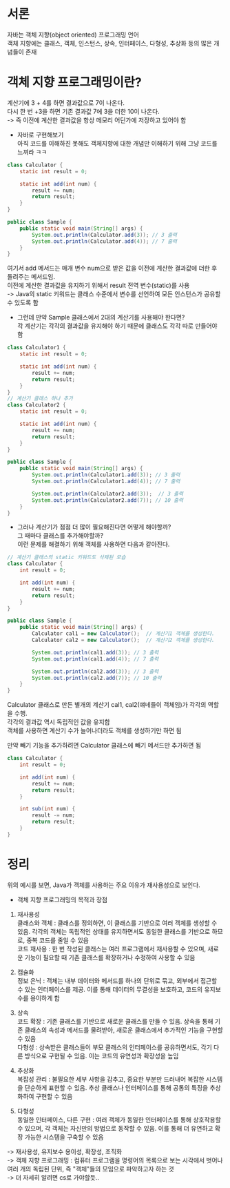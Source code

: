 # 서론
자바는 객체 지향(object oriented) 프로그래밍 언어   
객체 지향에는 클래스, 객체, 인스턴스, 상속, 인터페이스, 다형성, 추상화 등의 많은 개념들이 존재

# 객체 지향 프로그래밍이란?
계산기에 3 + 4를 하면 결과값으로 7이 나온다.   
다시 한 번 +3을 하면 기존 결과값 7에 3을 더한 10이 나온다.   
-> 즉 이전에 계산한 결과값을 항상 메모리 어딘가에 저장하고 있어야 함   
   
- 자바로 구현해보기   
아직 코드를 이해하진 못해도 객체지향에 대한 개념만 이해하기 위해 그냥 코드를 느껴라 ㅋㅋ   
```Java
class Calculator {
    static int result = 0;

    static int add(int num) {
        result += num;
        return result;
    }
}

public class Sample {
    public static void main(String[] args) {
        System.out.println(Calculator.add(3)); // 3 출력
        System.out.println(Calculator.add(4)); // 7 출력
    }
}

```
여기서 add 메서드는 매개 변수 num으로 받은 값을 이전에 계산한 결과값에 더한 후 돌려주는 메서드임.   
이전에 계산한 결과값을 유지하기 위해서 result 전역 변수(static)를 사용   
-> Java의 static 키워드는 클래스 수준에서 변수를 선언하여 모든 인스턴스가 공유할 수 있도록 함   
   
- 그런데 만약 Sample 클래스에서 2대의 계산기를 사용해야 한다면?   
각 계산기는 각각의 결과값을 유지해야 하기 때문에 클래스도 각각 따로 만들어야 함
```Java
class Calculator1 {
    static int result = 0;

    static int add(int num) {
        result += num;
        return result;
    }
}
// 계산기 클래스 하나 추가
class Calculator2 {
    static int result = 0;

    static int add(int num) {
        result += num;
        return result;
    }
}

public class Sample {
    public static void main(String[] args) {
        System.out.println(Calculator1.add(3)); // 3 출력
        System.out.println(Calculator1.add(4)); // 7 출력

        System.out.println(Calculator2.add(3));  // 3 출력
        System.out.println(Calculator2.add(7)); // 10 출력
    }
}
```
- 그러나 계산기가 점점 더 많이 필요해진다면 어떻게 해야할까?   
그 때마다 클래스를 추가해야할까?   
이런 문제를 해결하기 위해 객체를 사용하면 다음과 같아진다.
```Java
// 계산기 클래스의 static 키워드도 삭제된 모습
class Calculator {
    int result = 0;

    int add(int num) {
        result += num;
        return result;
    }
}

public class Sample {
    public static void main(String[] args) {
        Calculator cal1 = new Calculator();  // 계산기1 객체를 생성한다.
        Calculator cal2 = new Calculator();  // 계산기2 객체를 생성한다.

        System.out.println(cal1.add(3)); // 3 출력
        System.out.println(cal1.add(4)); // 7 출력

        System.out.println(cal2.add(3)); // 3 출력
        System.out.println(cal2.add(7)); // 10 출력
    }
}

```
Calculator 클래스로 만든 별개의 계산기 cal1, cal2(얘네들이 객체임)가 각각의 역할을 수행.   
각각의 결과값 역시 독립적인 값을 유지함   
객체를 사용하면 계산기 수가 늘어나더라도 객체를 생성하기만 하면 됨   
   
만약 빼기 기능을 추가하려면 Calculator 클래스에 빼기 메서드만 추가하면 됨
```Java
class Calculator {
    int result = 0;

    int add(int num) {
        result += num;
        return result;
    }

    int sub(int num) {
        result -= num;
        return result;
    }
}

```

# 정리
위의 예시를 보면, Java가 객체를 사용하는 주요 이유가 재사용성으로 보인다.   
   
- 객체 지향 프로그래밍의 목적과 장점   
1. 재사용성   
클래스와 객체 : 클래스를 정의하면, 이 클래스를 기반으로 여러 객체를 생성할 수 있음. 각각의 객체는 독립적인 상태를 유지하면서도 동일한 클래스를 기반으로 하므로, 중복 코드를 줄일 수 있음   
코드 재사용 : 한 번 작성된 클래스는 여러 프로그램에서 재사용할 수 있으며, 새로운 기능이 필요할 때 기존 클래스를 확장하거나 수정하여 사용할 수 있음   
   
2. 캡슐화   
정보 은닉 : 객체는 내부 데이터와 메서드를 하나의 단위로 묶고, 외부에서 접근할 수 있는 인터페이스를 제공. 이를 통해 데이터의 무결성을 보호하고, 코드의 유지보수를 용이하게 함   
   
3. 상속   
코드 확장 : 기존 클래스를 기반으로 새로운 클래스를 만들 수 있음. 상속을 통해 기존 클래스의 속성과 메서드를 물려받아, 새로운 클래스에서 추가적인 기능을 구현할 수 있음   
다형성 : 상속받은 클래스들이 부모 클래스의 인터페이스를 공유하면서도, 각기 다른 방식으로 구현될 수 있음. 이는 코드의 유연성과 확장성을 높임   
   
4. 추상화   
복잡성 관리 : 불필요한 세부 사항을 감추고, 중요한 부분만 드러내어 복잡한 시스템을 단순하게 표현할 수 있음. 추상 클래스나 인터페이스를 통해 공통의 특징을 추상화하여 구현할 수 있음   
   
5. 다형성   
동일한 인터페이스, 다른 구현 : 여러 객체가 동일한 인터페이스를 통해 상호작용할 수 있으며, 각 객체는 자신만의 방법으로 동작할 수 있음. 이를 통해 더 유연하고 확장 가능한 시스템을 구축할 수 있음   
   
-> 재사용성, 유지보수 용이성, 확장성, 조직화   
-> 객체 지향 프로그래밍 : 컴퓨터 프로그램을 명령어의 목록으로 보는 시각에서 벗어나 여러 개의 독립된 단위, 즉 "객체"들의 모임으로 파악하고자 하는 것   
-> 더 자세히 알려면 cs로 가야할듯..